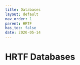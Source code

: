 ```yaml
---
title: Databases
layout: default
nav_order: 1
parent: HRTF
has_toc: false
date: 2020-05-14
---
```


# HRTF Databases